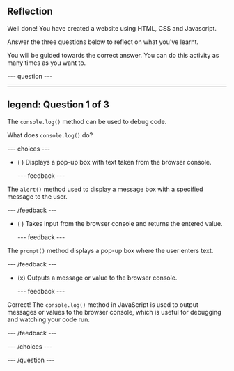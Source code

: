 ## Reflection

Well done! You have created a website using HTML, CSS and Javascript.

Answer the three questions below to reflect on what you've learnt.

You will be guided towards the correct answer. You can do this activity as many times as you want to.

--- question ---

---
legend: Question 1 of 3
---

The `console.log()` method can be used to debug code.

What does `console.log()` do?

--- choices ---

- ( ) Displays a pop-up box with text taken from the browser console.

  --- feedback ---
  
The `alert()` method used to display a message box with a specified message to the user.
 
  --- /feedback ---

- ( ) Takes input from the browser console and returns the entered value.

  --- feedback ---

The `prompt()` method displays a pop-up box where the user enters text.

  --- /feedback ---

- (x) Outputs a message or value to the browser console.

  --- feedback ---

Correct! The `console.log()` method in JavaScript is used to output messages or values to the browser console, which is useful for debugging and watching your code run.

  --- /feedback ---

--- /choices ---

--- /question ---
